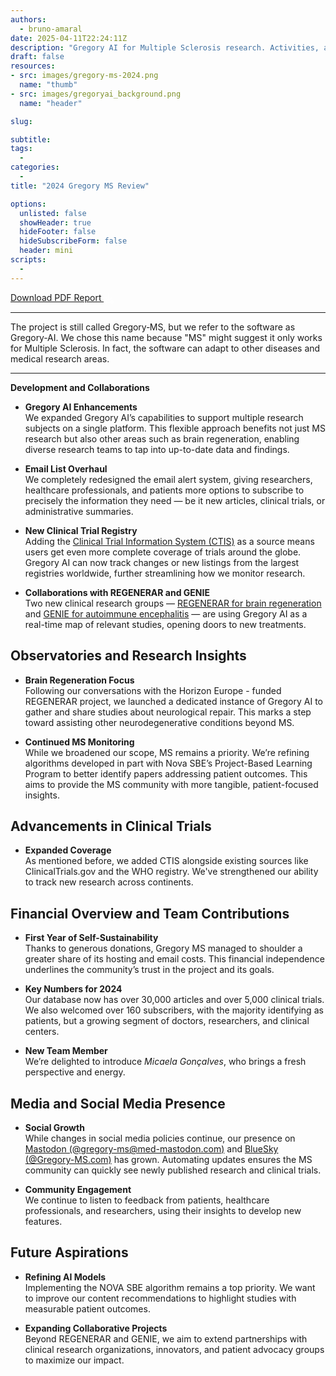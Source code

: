 ```yaml
---
authors:
  - bruno-amaral
date: 2025-04-11T22:24:11Z
description: "Gregory AI for Multiple Sclerosis research. Activities, and accounts for the project in 2024."
draft: false
resources: 
- src: images/gregory-ms-2024.png
  name: "thumb"
- src: images/gregoryai_background.png
  name: "header"

slug:

subtitle: 
tags: 
  - 
categories: 
  - 
title: "2024 Gregory MS Review"

options:
  unlisted: false
  showHeader: true
  hideFooter: false
  hideSubscribeForm: false
  header: mini
scripts:
  -
---
```


<div class="text-center">
  <a class="btn btn-success" href="./GregoryMS_Annual_Report_2024.pdf" data-umami-event="click--download-pdf-2023" target="_blank">
    Download PDF Report 
    <svg xmlns="http://www.w3.org/2000/svg" viewBox="0 0 512 512" style="height: 1rem; vertical-align: middle; opacity: 0.8">
      <path fill="#ffffff" d="M288 32c0-17.7-14.3-32-32-32s-32 14.3-32 32V274.7l-73.4-73.4c-12.5-12.5-32.8-12.5-45.3 0s-12.5 32.8 0 45.3l128 128c12.5 12.5 32.8 12.5 45.3 0l128-128c12.5-12.5 12.5-32.8 0-45.3s-32.8-12.5-45.3 0L288 274.7V32zM64 352c-35.3 0-64 28.7-64 64v32c0 35.3 28.7 64 64 64H448c35.3 0 64-28.7 64-64V416c0-35.3-28.7-64-64-64H346.5l-45.3 45.3c-25 25-65.5 25-90.5 0L165.5 352H64zm368 56a24 24 0 1 1 0 48 24 24 0 1 1 0-48z"/>
    </svg>
  </a>
</div>

---

The project is still called Gregory‑MS, but we refer to the software as Gregory‑AI. We chose this name because "MS" might suggest it only works for Multiple Sclerosis. In fact, the software can adapt to other diseases and medical research areas.

---

**Development and Collaborations**

- **Gregory AI Enhancements**  
  We expanded Gregory AI’s capabilities to support multiple research subjects on a single platform. This flexible approach benefits not just MS research but also other areas such as brain regeneration, enabling diverse research teams to tap into up-to-date data and findings.

- **Email List Overhaul**  
  We completely redesigned the email alert system, giving researchers, healthcare professionals, and patients more options to subscribe to precisely the information they need — be it new articles, clinical trials, or administrative summaries.

- **New Clinical Trial Registry**  
  Adding the [Clinical Trial Information System (CTIS)](https://euclinicaltrials.eu/) as a source means users get even more complete coverage of trials around the globe. Gregory AI can now track changes or new listings from the largest registries worldwide, further streamlining how we monitor research.

- **Collaborations with REGENERAR and GENIE**  
  Two new clinical research groups — [REGENERAR for brain regeneration](https://research.regenerar.eu/) and [GENIE for autoimmune encephalitis](https://investigacao.encefalites.pt/) — are using Gregory AI as a real-time map of relevant studies, opening doors to new treatments.

## Observatories and Research Insights

- **Brain Regeneration Focus**  
  Following our conversations with the Horizon Europe - funded REGENERAR project, we launched a dedicated instance of Gregory AI to gather and share studies about neurological repair. This marks a step toward assisting other neurodegenerative conditions beyond MS.

- **Continued MS Monitoring**  
  While we broadened our scope, MS remains a priority. We’re refining algorithms developed in part with Nova SBE’s Project-Based Learning Program to better identify papers addressing patient outcomes. This aims to provide the MS community with more tangible, patient-focused insights.

## Advancements in Clinical Trials

- **Expanded Coverage**  
  As mentioned before, we added CTIS alongside existing sources like ClinicalTrials.gov and the WHO registry. We've strengthened our ability to track new research across continents.

## Financial Overview and Team Contributions

- **First Year of Self-Sustainability**  
  Thanks to generous donations, Gregory MS managed to shoulder a greater share of its hosting and email costs. This financial independence underlines the community’s trust in the project and its goals.

- **Key Numbers for 2024**  
  Our database now has over 30,000 articles and over 5,000 clinical trials. We also welcomed over 160 subscribers, with the majority identifying as patients, but a growing segment of doctors, researchers, and clinical centers.

- **New Team Member**  
  We’re delighted to introduce *Micaela Gonçalves*, who brings a fresh perspective and energy.

## Media and Social Media Presence

- **Social Growth**  
  While changes in social media policies continue, our presence on [Mastodon (@gregory-ms@med-mastodon.com)](https://med-mastodon.com/@gregoryMS) and [BlueSky (@Gregory-MS.com)](https://bsky.app/profile/Gregory-MS.com) has grown. Automating updates ensures the MS community can quickly see newly published research and clinical trials.

- **Community Engagement**  
  We continue to listen to feedback from patients, healthcare professionals, and researchers, using their insights to develop new features.

## Future Aspirations

- **Refining AI Models**  
  Implementing the NOVA SBE algorithm remains a top priority. We want to improve our content recommendations to highlight studies with measurable patient outcomes.

- **Expanding Collaborative Projects**  
  Beyond REGENERAR and GENIE, we aim to extend partnerships with clinical research organizations, innovators, and patient advocacy groups to maximize our impact.

